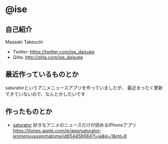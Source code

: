 # @ise

## 自己紹介

Masaaki Takeuchi

- Twitter: https://twitter.com/ise_daisuke
- Qiita: http://qiita.com/ise_daisuke

## 最近作っているものとか

saturatorというアニメニュースアプリを作っていましたが、
最近まったく更新できていないので、なんとかしたいです

## 作ったものとか

- [saturator](http://saturator.info/)
好きなアニメのニュースだけが読めるiPhoneアプリ
https://itunes.apple.com/jp/app/saturator-animenyusuwomatome/id654456984?l=ja&ls=1&mt=8
